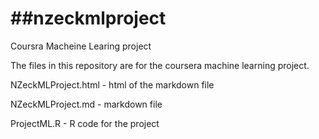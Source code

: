 ##nzeckmlproject
==============

Coursra Macheine Learing project

The files in this repository are for the coursera machine learning project.


NZeckMLProject.html - html of the markdown file

NZeckMLProject.md   - markdown file

ProjectML.R         - R code for the project
